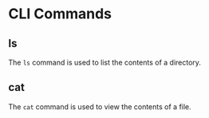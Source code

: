 # CLI Commands

## ls
The `ls` command is used to list the contents of a directory.

## cat
The `cat` command is used to view the contents of a file.
